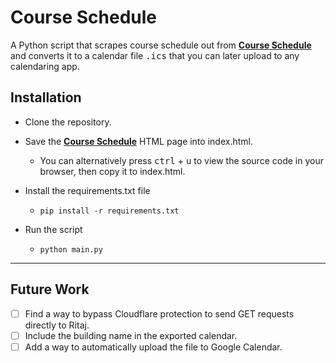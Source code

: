 # Course Schedule

A Python script that scrapes course schedule out from **[Course Schedule](https://ritaj.birzeit.edu/student/schedule)** and converts it to a calendar file <kbd>.ics</kbd> that you can later upload to any calendaring app.


## Installation
- Clone the repository.
- Save the **[Course Schedule](https://ritaj.birzeit.edu/student/schedule)** HTML page into index.html.

    - You can alternatively press <kbd>ctrl</kbd> + <kbd>u</kbd> to view the source code in your browser, then copy it to index.html.

- Install the requirements.txt file

    -  ```pip install -r requirements.txt```

- Run the script
  - ```python main.py```

---



## Future Work
- [ ] Find a way to bypass Cloudflare protection to send GET requests directly to Ritaj.
- [ ] Include the building name in the exported calendar.
- [ ] Add a way to automatically upload the file to Google Calendar.
